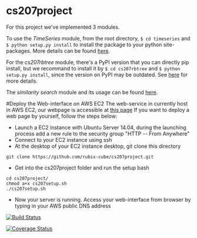 # cs207project
For this project we've implemented 3 modules.

To use the *TimeSeries* module, from the root directory, `$ cd timeseries` and `$ python setup.py install` to install the package to your python site-packages. More details can be found [here](https://github.com/rubix-cube/cs207project/tree/master/timeseries).

For the *cs207rbtree* module, there's a PyPI version that you can directly pip install, but we recommand to install it by `$ cd cs207rbtree` and `$ python setup.py install`, since the version on PyPI may be outdated. See [here](https://github.com/rubix-cube/cs207project/tree/master/cs207rbtree) for more details.

The *similarity search* module and its usage can be found [here](https://github.com/rubix-cube/cs207project/tree/master/simsearch).

#Deploy the Web-interface on AWS EC2
The web-service in currently host in AWS EC2, our webpage is accessible at [this page](http://ec2-54-88-87-1.compute-1.amazonaws.com
)
If you want to deploy a web page by yourself, follow the steps below:
* Launch a EC2 instance with Ubuntu Server 14.04, during the launching process add a new rule to the security group "HTTP -- From Anywhere"
* Connect to your EC2 instance using ssh
* At the desktop of your EC2 instance desktop, git clone this directory
```
git clone https://github.com/rubix-cube/cs207project.git
``` 
* Get into the cs207project folder and run the setup bash
``` 
cd cs207project/
chmod a+x cs207setup.sh
./cs207setup.sh
``` 
* Now your server is running. Access your web-interface from browser by typing in your AWS public DNS address

[![Build Status](https://travis-ci.org/rubix-cube/cs207project.svg?branch=master)](https://travis-ci.org/rubix-cube/cs207project)

[![Coverage Status](https://coveralls.io/repos/github/Peilin-D/cs207project/badge.svg?branch=master)](https://coveralls.io/github/Peilin-D/cs207project?branch=master)

